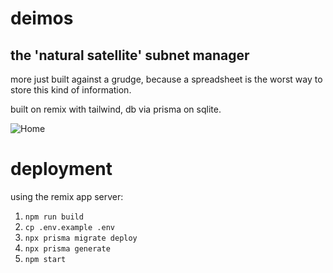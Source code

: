 # deimos
## the 'natural satellite' subnet manager

more just built against a grudge, because a spreadsheet is the worst way to store this kind of information.

built on remix with tailwind, db via prisma on sqlite.

![Home](https://i.imgur.com/JkaVVPU.jpg)

# deployment

using the remix app server:

1. `npm run build`
2. `cp .env.example .env`
3. `npx prisma migrate deploy`
4. `npx prisma generate`
5. `npm start`
